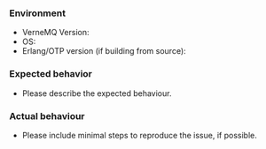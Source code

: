 ### Environment

- VerneMQ Version:
- OS:
- Erlang/OTP version (if building from source):

### Expected behavior

- Please describe the expected behaviour.

### Actual behaviour

- Please include minimal steps to reproduce the issue, if possible.
